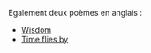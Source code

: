 Egalement deux poèmes en anglais :

- [Wisdom](/original_texts/2024/wisdom?lang=en)
- [Time flies by](/original_texts/2024/time_flies_by?lang=en)

